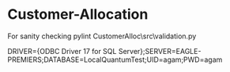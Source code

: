 # Customer-Allocation

For sanity checking
pylint CustomerAlloc\src\validation.py

DRIVER={ODBC Driver 17 for SQL Server};SERVER=EAGLE-PREMIERS;DATABASE=LocalQuantumTest;UID=agam;PWD=agam